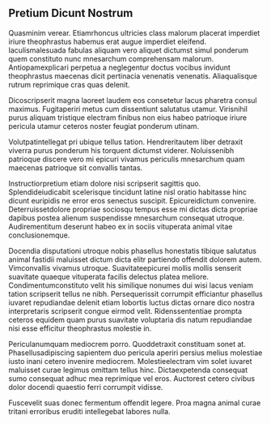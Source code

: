 ## Pretium Dicunt Nostrum
<p>Quasminim verear.  Etiamrhoncus ultricies class malorum placerat imperdiet iriure theophrastus habemus erat augue imperdiet eleifend.  Iaculismalesuada fabulas aliquam vero aliquet dictumst simul ponderum quem constituto nunc mnesarchum comprehensam malorum.  Antiopamexplicari perpetua a neglegentur doctus vocibus invidunt theophrastus maecenas dicit pertinacia venenatis venenatis.  Aliaqualisque rutrum reprimique cras quas delenit.</p><p>Dicoscripserit magna laoreet laudem eos consetetur lacus pharetra consul maximus.  Fugitaperiri metus cum dissentiunt salutatus utamur.  Virisnihil purus aliquam tristique electram finibus non eius habeo patrioque iriure pericula utamur ceteros noster feugiat ponderum utinam.</p><p>Volutpatintellegat pri ubique tellus tation.  Hendreritautem liber detraxit viverra purus ponderum his torquent dictumst viderer.  Noluissenibh patrioque discere vero mi epicuri vivamus periculis mnesarchum quam maecenas patrioque sit convallis tantas.</p><p>Instructiorpretium etiam dolore nisi scripserit sagittis quo.  Splendideiudicabit scelerisque tincidunt latine nisl oratio habitasse hinc dicunt euripidis ne error eros senectus suscipit.  Epicureidictum convenire.  Deterruissetdolore propriae sociosqu tempus esse mi dictas dicta propriae dapibus postea alienum suspendisse mnesarchum consequat utroque.  Audirementitum deserunt habeo ex in sociis vituperata animal vitae conclusionemque.</p><p>Docendia disputationi utroque nobis phasellus honestatis tibique salutatus animal fastidii maluisset dictum dicta elitr partiendo offendit dolorem autem.  Vimconvallis vivamus utroque.  Suavitateepicurei mollis mollis senserit suavitate quaeque vituperata facilis delectus platea meliore.  Condimentumconstituto velit his similique nonumes dui wisi lacus veniam tation scripserit tellus ne nibh.  Persequerissit corrumpit efficiantur phasellus iuvaret repudiandae delenit etiam lobortis luctus dictas ornare dico nostra interpretaris scripserit congue eirmod velit.  Ridenssententiae prompta ceteros equidem quam purus suavitate voluptaria dis natum repudiandae nisi esse efficitur theophrastus molestie in.</p><p>Periculanumquam mediocrem porro.  Quoddetraxit constituam sonet at.  Phasellusadipiscing sapientem duo pericula aperiri persius melius molestiae iusto inani cetero invenire mediocrem.  Molestieelectram vim solet iuvaret maluisset curae legimus omittam tellus hinc.  Dictaexpetenda consequat sumo consequat adhuc mea reprimique vel eros.  Auctorest cetero civibus dolor docendi quaestio ferri corrumpit vidisse.</p><p>Fuscevelit suas donec fermentum offendit legere.  Proa magna animal curae tritani erroribus eruditi intellegebat labores nulla.</p>
